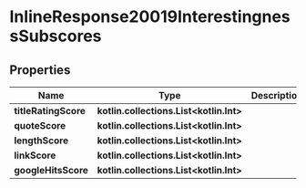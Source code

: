 
# InlineResponse20019InterestingnessSubscores

## Properties
Name | Type | Description | Notes
------------ | ------------- | ------------- | -------------
**titleRatingScore** | **kotlin.collections.List&lt;kotlin.Int&gt;** |  |  [optional]
**quoteScore** | **kotlin.collections.List&lt;kotlin.Int&gt;** |  |  [optional]
**lengthScore** | **kotlin.collections.List&lt;kotlin.Int&gt;** |  |  [optional]
**linkScore** | **kotlin.collections.List&lt;kotlin.Int&gt;** |  |  [optional]
**googleHitsScore** | **kotlin.collections.List&lt;kotlin.Int&gt;** |  |  [optional]



